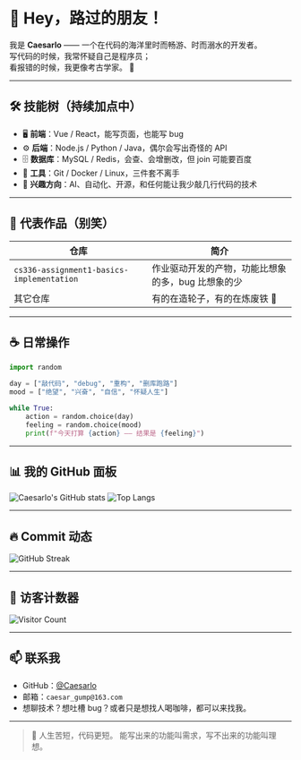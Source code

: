# 👋 Hey，路过的朋友！

我是 **Caesarlo** —— 一个在代码的海洋里时而畅游、时而溺水的开发者。  
写代码的时候，我常怀疑自己是程序员；  
看报错的时候，我更像考古学家。 🏺

---

## 🛠️ 技能树（持续加点中）

- 🖥️ **前端**：Vue / React，能写页面，也能写 bug  
- ⚙️ **后端**：Node.js / Python / Java，偶尔会写出奇怪的 API  
- 🗄️ **数据库**：MySQL / Redis，会查、会增删改，但 join 可能要百度  
- 🐧 **工具**：Git / Docker / Linux，三件套不离手  
- 🎯 **兴趣方向**：AI、自动化、开源，和任何能让我少敲几行代码的技术  

---

## 📂 代表作品（别笑）

| 仓库 | 简介 |
|---|---|
| `cs336-assignment1-basics-implementation` | 作业驱动开发的产物，功能比想象的多，bug 比想象的少 |
| 其它仓库 | 有的在造轮子，有的在炼废铁 🔧 |

---

## ☕ 日常操作

```python
import random

day = ["敲代码", "debug", "重构", "删库跑路"]
mood = ["绝望", "兴奋", "自信", "怀疑人生"]

while True:
    action = random.choice(day)
    feeling = random.choice(mood)
    print(f"今天打算 {action} —— 结果是 {feeling}")
```
---

## 📊 我的 GitHub 面板

![Caesarlo's GitHub stats](https://github-readme-stats.vercel.app/api?username=Caesarlo\&show_icons=true\&theme=radical)
![Top Langs](https://github-readme-stats.vercel.app/api/top-langs/?username=Caesarlo\&layout=compact\&theme=radical)

---

## 🔥 Commit 动态

![GitHub Streak](https://streak-stats.demolab.com?user=Caesarlo\&theme=radical\&hide_border=true)

---

## 👀 访客计数器

![Visitor Count](https://komarev.com/ghpvc/?username=Caesarlo\&color=blueviolet\&style=flat-square\&label=Visitors)

---

## 📫 联系我

* GitHub：[@Caesarlo](https://github.com/Caesarlo)
* 邮箱：`caesar_gump@163.com`
* 想聊技术？想吐槽 bug？或者只是想找人喝咖啡，都可以来找我。

---

> 🐢 人生苦短，代码更短。
> 能写出来的功能叫需求，写不出来的功能叫理想。
